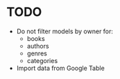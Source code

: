 # TODO

- Do not filter models by owner for:
    - books
    - authors
    - genres
    - categories
- Import data from Google Table